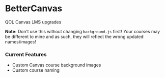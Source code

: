 # BetterCanvas
QOL Canvas LMS upgrades

**Note:** Don't use this without changing `background.js` first! Your courses may be different to mine and as such, they will reflect the wrong updated names/images!

### Current Features
- Custom Canvas course background images
- Custom course naming